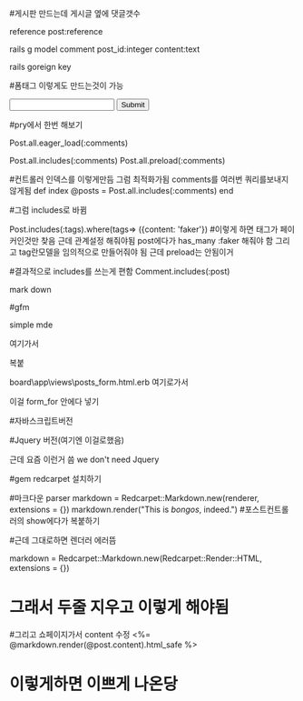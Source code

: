 #게시판 만드는데 게시글 옆에 댓글갯수

reference
post:reference

rails g model comment post_id:integer content:text

rails goreign key

#폼태그 이렇게도 만드는것이 가능
<form action='<%=@post.id%>/comments' method='post'>
  <input name='content' />
  <input type='hidden' name='post_id' value = '<%= @post.id%>' />
  <input type="hidden" name='authenticity_token' value='<%= form_authenticity_token %>' />
  <input type = 'submit' />
</form>

#pry에서 한번 해보기

Post.all.eager_load(:comments)

Post.all.includes(:comments)
Post.all.preload(:comments)

#컨트롤러 인덱스를 이렇게만듬 그럼 최적화가됨 comments를 여러번 쿼리를보내지 않게됨
  def index
    @posts = Post.all.includes(:comments)
  end

#그럼 includes로 바뀜


Post.includes(:tags).where(tags=> ({content: 'faker'})
#이렇게 하면 태그가 페이커인것만 찾음
근데 관계설정 해줘야됨 post에다가 has_many :faker 해줘야 함
그리고 tag란모델을 임의적으로 만들어줘야 됨
근데 preload는 안됨이거


#결과적으로 includes를 쓰는게 편함
Comment.includes(:post)

mark down

#gfm


simple mde

여기가서
<link rel="stylesheet" href="https://cdn.jsdelivr.net/simplemde/latest/simplemde.min.css">
<script src="https://cdn.jsdelivr.net/simplemde/latest/simplemde.min.js"></script>

복붙

board\app\views\posts\_form.html.erb
여기로가서
<script>
var simplemde = new SimpleMDE();
</script>
이걸 form_for 안에다 넣기

#자바스크립트버전
<script>
var simplemde = new SimpleMDE({ element: document.getElementById("MyID") });
</script>

#Jquery 버전(여기엔 이걸로했음)
<script>
var simplemde = new SimpleMDE({ element: $("#MyID")[0] });
</script>


근데 요즘 이런거 씀
we don't need Jquery


#gem redcarpet 설치하기


#마크다운 parser
markdown = Redcarpet::Markdown.new(renderer, extensions = {})
markdown.render("This is *bongos*, indeed.")
#포스트컨트롤러의 show에다가 복붙하기

#근데 그대로하면 렌더러 에러뜸

  markdown = Redcarpet::Markdown.new(Redcarpet::Render::HTML, extensions = {})

# 그래서 두줄 지우고 이렇게 해야됨

#그리고 쇼페이지가서 content 수정
  <%= @markdown.render(@post.content).html_safe %>
# 이렇게하면 이쁘게 나온당
